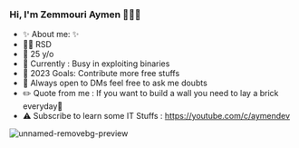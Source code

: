 ### Hi, I'm Zemmouri Aymen 🙋🏻‍♂️

- ✨ About me: ✨
- 👨‍🎓 RSD
- 👦 25 y/o
- 🏃 Currently : Busy in exploiting binaries
- 🥅 2023 Goals: Contribute more free stuffs
- 💬 Always open to DMs feel free to ask me doubts
- ✏️ Quote from me : If you want to build a wall you need to lay a brick everyday🙂
- ⚠️ Subscribe to learn some IT Stuffs : https://youtube.com/c/aymendev

![unnamed-removebg-preview](https://user-images.githubusercontent.com/68467119/139238417-3c1c075b-66d2-4412-97cb-343a9e174216.png)










